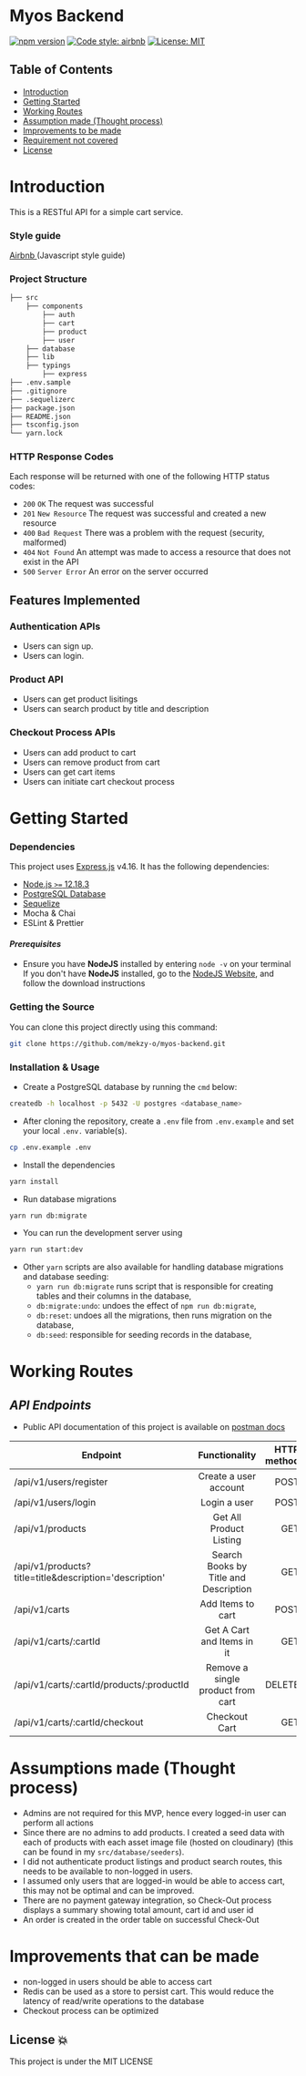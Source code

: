 # Myos Backend

[![npm version](https://badge.fury.io/js/express.svg)](https://badge.fury.io/js/express)
[![Code style: airbnb](https://img.shields.io/badge/code%20style-airbnb-blue.svg?style=flat-square)](https://github.com/airbnb/javascript)
[![License: MIT](https://img.shields.io/badge/License-MIT-green.svg)](https://opensource.org/licenses/MIT)

## Table of Contents

- [Introduction](#introduction)
- [Getting Started](#features-implemented)
- [Working Routes](#working-routes)
- [Assumption made (Thought process)](#assumptions-made(thought-process))
- [Improvements to be made](#assumption-to-be-made)
- [Requirement not covered](#requirement-not-covered)
- [License](#license)

# Introduction

This is a RESTful API for a simple cart service. 
### **Style guide**

[Airbnb ](https://github.com/airbnb/javascript)(Javascript style guide)

### Project Structure

```bash
├── src
    ├── components
        ├── auth
        ├── cart
        ├── product
        ├── user
    ├── database
    ├── lib
    ├── typings
        ├── express
├── .env.sample
├── .gitignore
├── .sequelizerc
├── package.json
├── README.json
├── tsconfig.json
└── yarn.lock
```

### HTTP Response Codes

Each response will be returned with one of the following HTTP status codes:

- `200` `OK` The request was successful
- `201` `New Resource` The request was successful and created a new resource
- `400` `Bad Request` There was a problem with the request (security, malformed)
- `404` `Not Found` An attempt was made to access a resource that does not exist in the API
- `500` `Server Error` An error on the server occurred

## Features Implemented

### Authentication APIs
- Users can sign up.
- Users can login.

### Product API
- Users can get product lisitings
- Users can search product by title and description

### Checkout Process APIs
- Users can add product to cart
- Users can remove product from cart
- Users can get cart items
- Users can initiate cart checkout process


# Getting Started

### Dependencies

This project uses [Express.js](https://expressjs.com/) v4.16. It has the following dependencies:

- [Node.js `>=` 12.18.3](https://nodejs.org/en/download)
- [PostgreSQL Database](https://www.postgresql.org/download/)
- [Sequelize]((https://www.postgresql.org/download/))
- Mocha & Chai
- ESLint & Prettier

#### _Prerequisites_

- Ensure you have **NodeJS** installed by entering `node -v` on your terminal
If you don't have **NodeJS** installed, go to the [NodeJS Website](http://nodejs.org), and follow the download instructions

### Getting the Source

You can clone this project directly using this command:

```sh
git clone https://github.com/mekzy-o/myos-backend.git
```

### Installation & Usage

- Create a PostgreSQL database by running the `cmd` below:

```sh
createdb -h localhost -p 5432 -U postgres <database_name>
```

- After cloning the repository, create a `.env` file from `.env.example` and set your local `.env.` variable(s).

```sh
cp .env.example .env
```

- Install the dependencies

```sh
yarn install
```

- Run database migrations

```sh
yarn run db:migrate
```

- You can run the development server using

```sh
yarn run start:dev
```


- Other `yarn` scripts are also available for handling database migrations and database seeding:
  - `yarn run db:migrate` runs script that is responsible for creating tables and their columns in the database,
  - `db:migrate:undo`: undoes the effect of `npm run db:migrate`,
  - `db:reset`: undoes all the migrations, then runs migration on the database,
  - `db:seed`: responsible for seeding records in the database,

# Working Routes

## _API Endpoints_

- Public API documentation of this project is available on [postman docs](https://documenter.getpostman.com/view/6464518/UyxqC3iA)

| Endpoint                                     |                Functionality                | HTTP method |
| -------------------------------------------- | :-----------------------------------------: | ----------: |
| /api/v1/users/register                       |            Create a user account            |        POST |
| /api/v1/users/login                         |                Login a user                 |        POST |
| /api/v1/products                          |                Get All Product Listing             |         GET |
| /api/v1/products?title=title&description='description'                      |            Search Books by Title and Description              |         GET |
| /api/v1/carts                                 |            Add Items to cart             |         POST |
| /api/v1/carts/:cartId     | Get A Cart and Items in it |         GET |
| /api/v1/carts/:cartId/products/:productId                         |      Remove a single product from cart       |         DELETE|
| /api/v1/carts/:cartId/checkout |               Checkout Cart               |         GET |



# Assumptions made (Thought process)
- Admins are not required for this MVP, hence every logged-in user can perform all actions
- Since there are no admins to add products. I created a seed data with each of products with each asset image file (hosted on cloudinary) (this can be found in my `src/database/seeders`).
- I did not authenticate product listings and product search routes, this needs to be available to non-logged in users.
- I assumed only users that are logged-in would be able to access cart, this may not be optimal and can be improved.
- There are no payment gateway integration, so Check-Out process displays a summary showing total amount, cart id and user id
- An order is created in the order table on successful Check-Out

# Improvements that can be made
- non-logged in users should be able to access cart
- Redis can be used as a store to persist cart. This would reduce the latency of read/write operations to the database
- Checkout process can be optimized



## License :boom:

This project is under the MIT LICENSE